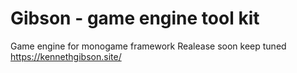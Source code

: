 # Gibson - game engine tool kit
Game engine for monogame framework
Realease soon
keep tuned https://kennethgibson.site/
